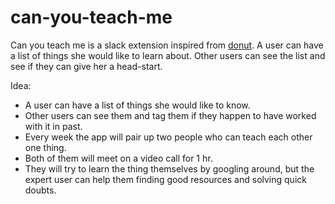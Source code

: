 # can-you-teach-me
Can you teach me is a slack extension inspired from [donut](https://www.donut.com/). A user can have a list of things she would like to learn about. Other users can see the list and see if they can give her a head-start.

Idea:

- A user can have a list of things she would like to know.
- Other users can see them and tag them if they happen to have worked with it in past.
- Every week the app will pair up two people who can teach each other one thing.
- Both of them will meet on a video call for 1 hr.
- They will try to learn the thing themselves by googling around, but the expert user can help them finding good resources and solving quick doubts.
